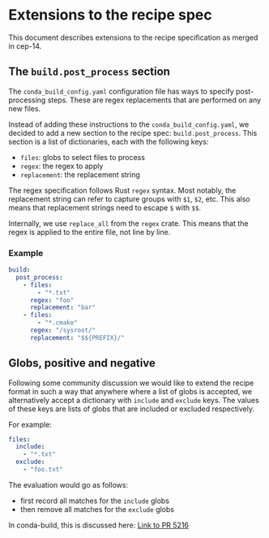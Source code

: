 # Extensions to the recipe spec

This document describes extensions to the recipe specification as merged in cep-14.

## The `build.post_process` section

The `conda_build_config.yaml` configuration file has ways to specify post-processing steps. These are regex replacements that are performed on any new files. 

Instead of adding these instructions to the `conda_build_config.yaml`, we decided to add a new section to the recipe spec: `build.post_process`. This section is a list of dictionaries, each with the following keys:

- `files`: globs to select files to process
- `regex`: the regex to apply
- `replacement`: the replacement string

The regex specification follows Rust `regex` syntax. Most notably, the replacement string can refer to capture groups with `$1`, `$2`, etc.
This also means that replacement strings need to escape `$` with `$$`.

Internally, we use `replace_all` from the `regex` crate. This means that the regex is applied to the entire file, not line by line.

### Example

```yaml
build:
  post_process:
    - files:
        - "*.txt"
      regex: "foo"
      replacement: "bar"
    - files:
        - "*.cmake"
      regex: "/sysroot/"
      replacement: "$${PREFIX}/"
```

## Globs, positive and negative

Following some community discussion we would like to extend the recipe format in such a way that anywhere where a list of globs is accepted, we alternatively accept a dictionary with `include` and `exclude` keys. The values of these keys are lists of globs that are included or excluded respectively.

For example:

```yaml
files:
  include:
    - "*.txt"
  exclude:
    - "foo.txt"
```

The evaluation would go as follows:

- first record all matches for the `include` globs
- then remove all matches for the `exclude` globs

In conda-build, this is discussed here: [Link to PR 5216](https://github.com/conda/conda-build/pull/5216)